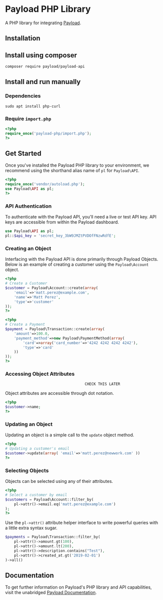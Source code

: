 # Payload PHP Library

A PHP library for integrating [Payload](https://payload.co).

## Installation

## Install using composer

```bash
composer require payload/payload-api
```

## Install and run manually

### Dependencies

```
sudo apt install php-curl
```

### Require `import.php`

```php
<?php
require_once('payload-php/import.php');
?>
```

## Get Started

Once you've installed the Payload PHP library to your environment,
we recommend
using the shorthand alias name of `pl` for `Payload\API`.

```php
<?php
require_once('vendor/autoload.php');
use Payload\API as pl;
?>
```

### API Authentication

To authenticate with the Payload API, you'll need a live or test API key. API
keys are accessible from within the Payload dashboard.

```php
use Payload\API as pl;
pl::$api_key = 'secret_key_3bW9JMZtPVDOfFNzwRdfE';
```

### Creating an Object

Interfacing with the Payload API is done primarily through Payload Objects. Below is an example of
creating a customer using the `Payload\Account` object.


```php
<?php
# Create a Customer
$customer = Payload\Account::create(array(
    'email'=>'matt.perez@example.com',
    'name'=>'Matt Perez',
    'type'=>'customer'
));
?>
```


```php
<?php
# Create a Payment
$payment = Payload\Transaction::create(array(
    'amount'=>100.0,
    'payment_method'=>new Payload\PaymentMethod(array(
        'card'=>array('card_number'=>'4242 4242 4242 4242'),
        'type'=>'card'
    ))
));
?>
```

### Accessing Object Attributes
                                        CHECK THIS LATER 
Object attributes are accessible through dot notation.

```php
<?php
$customer->name;
?>
```

### Updating an Object

Updating an object is a simple call to the `update` object method.

```php
<?php
# Updating a customer's email
$customer->update(array( 'email'=>'matt.perez@newwork.com' ))
?>
```

### Selecting Objects

Objects can be selected using any of their attributes.

```php
<?php
# Select a customer by email
$customers = Payload\Account::filter_by(
    pl->attr()->email.eq('matt.perez@example.com')
);
?>
```

Use the `pl->attr()` attribute helper
interface to write powerful queries with a little extra syntax sugar.

```php
$payments = Payload\Transaction::filter_by(
    pl->attr()->amount.gt(100),
    pl->attr()->amount.lt(200),
    pl->attr()->description.contains("Test"),
    pl->attr()->created_at.gt('2019-02-01')
)->all()
```

## Documentation

To get further information on Payload's PHP library and API capabilities,
visit the unabridged [Payload Documentation](https://docs.payload.co/?php).
